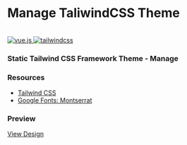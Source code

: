 # Manage TaliwindCSS Theme

<div>
  <br />
  <div>
    <a href='https://vuejs.org' target='_blank'>
      <img src="https://img.shields.io/badge/-Vue.js-black?style=for-the-badge&logoColor=white&logo=vuedotjs&color=42b883" alt="vue.js" />
    </a>
    <a href='https://tailwindcss.com' target='_blank'>
      <img src="https://img.shields.io/badge/-Tailwind_CSS-black?style=for-the-badge&logoColor=white&logo=tailwindcss&color=06B6D4" alt="tailwindcss" />
    </a>
  </div>
  <h3>Static Tailwind CSS Framework Theme - Manage</h3>
</div>

### Resources

- [Tailwind CSS](https://tailwindcss.com)
- [Google Fonts: Montserrat](https://fonts.google.com/specimen/Montserrat)

### Preview

[View Design](https://raw.githubusercontent.com/edantal/Theme-Manage--TailwindCSS/main/preview.jpg)

<!--

---

### Source

[Landing Page with Tailwind CSS](https://youtu.be/dFgzHOX84xQ?si=GGdJf1Pd8Lv_kB7o)

-->
